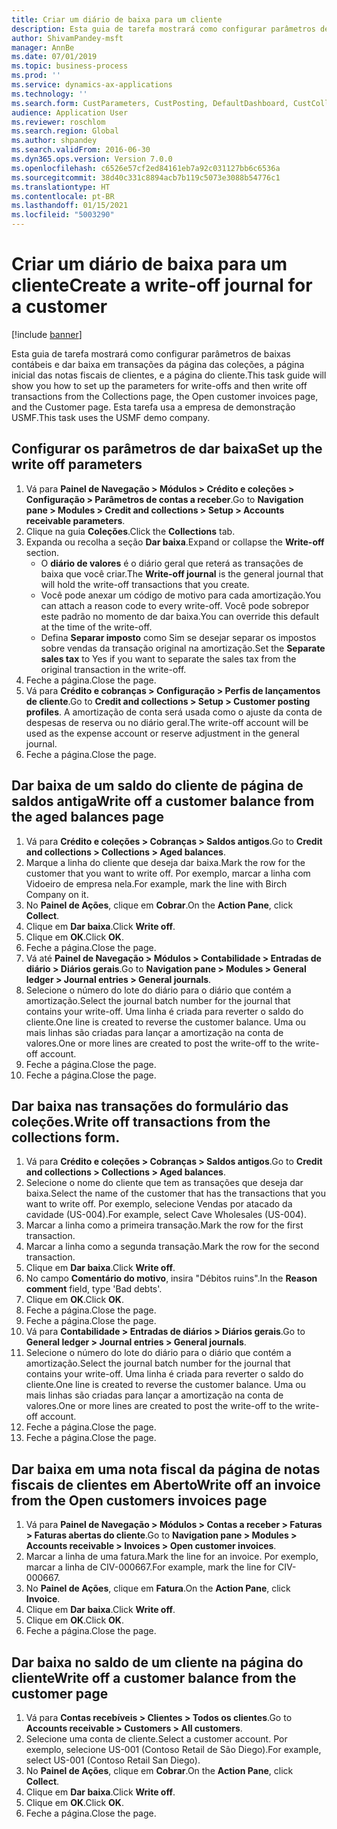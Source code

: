 ```yaml
---
title: Criar um diário de baixa para um cliente
description: Esta guia de tarefa mostrará como configurar parâmetros de baixas contábeis e dar baixa em transações da página das coleções, a página inicial das notas fiscais de clientes, e a página do cliente.
author: ShivamPandey-msft
manager: AnnBe
ms.date: 07/01/2019
ms.topic: business-process
ms.prod: ''
ms.service: dynamics-ax-applications
ms.technology: ''
ms.search.form: CustParameters, CustPosting, DefaultDashboard, CustCollectionsPoolsListPage, CustWriteOff, LedgerJournalTable, LedgerJournalTransDaily, CustCollections, CustOpenInvoicesListPage, CustTable
audience: Application User
ms.reviewer: roschlom
ms.search.region: Global
ms.author: shpandey
ms.search.validFrom: 2016-06-30
ms.dyn365.ops.version: Version 7.0.0
ms.openlocfilehash: c6526e57cf2ed84161eb7a92c031127bb6c6536a
ms.sourcegitcommit: 38d40c331c8894acb7b119c5073e3088b54776c1
ms.translationtype: HT
ms.contentlocale: pt-BR
ms.lasthandoff: 01/15/2021
ms.locfileid: "5003290"
---
```

# <a name="create-a-write-off-journal-for-a-customer"></a><span data-ttu-id="81840-103">Criar um diário de baixa para um cliente</span><span class="sxs-lookup"><span data-stu-id="81840-103">Create a write-off journal for a customer</span></span>

[!include [banner](../../includes/banner.md)]

<span data-ttu-id="81840-104">Esta guia de tarefa mostrará como configurar parâmetros de baixas contábeis e dar baixa em transações da página das coleções, a página inicial das notas fiscais de clientes, e a página do cliente.</span><span class="sxs-lookup"><span data-stu-id="81840-104">This task guide will show you how to set up the parameters for write-offs and then write off transactions from the Collections page, the Open customer invoices page, and the Customer page.</span></span> <span data-ttu-id="81840-105">Esta tarefa usa a empresa de demonstração USMF.</span><span class="sxs-lookup"><span data-stu-id="81840-105">This task uses the USMF demo company.</span></span>


## <a name="set-up-the-write-off-parameters"></a><span data-ttu-id="81840-106">Configurar os parâmetros de dar baixa</span><span class="sxs-lookup"><span data-stu-id="81840-106">Set up the write off parameters</span></span>
1. <span data-ttu-id="81840-107">Vá para **Painel de Navegação > Módulos > Crédito e coleções > Configuração > Parâmetros de contas a receber**.</span><span class="sxs-lookup"><span data-stu-id="81840-107">Go to **Navigation pane > Modules > Credit and collections > Setup > Accounts receivable parameters**.</span></span>
2. <span data-ttu-id="81840-108">Clique na guia **Coleções**.</span><span class="sxs-lookup"><span data-stu-id="81840-108">Click the **Collections** tab.</span></span>
3. <span data-ttu-id="81840-109">Expanda ou recolha a seção **Dar baixa**.</span><span class="sxs-lookup"><span data-stu-id="81840-109">Expand or collapse the **Write-off** section.</span></span>
    - <span data-ttu-id="81840-110">O **diário de valores** é o diário geral que reterá as transações de baixa que você criar.</span><span class="sxs-lookup"><span data-stu-id="81840-110">The **Write-off journal** is the general journal that will hold the write-off transactions that you create.</span></span>  
    - <span data-ttu-id="81840-111">Você pode anexar um código de motivo para cada amortização.</span><span class="sxs-lookup"><span data-stu-id="81840-111">You can attach a reason code to every write-off.</span></span> <span data-ttu-id="81840-112">Você pode sobrepor este padrão no momento de dar baixa.</span><span class="sxs-lookup"><span data-stu-id="81840-112">You can override this default at the time of the write-off.</span></span>  
    - <span data-ttu-id="81840-113">Defina **Separar imposto** como Sim se desejar separar os impostos sobre vendas da transação original na amortização.</span><span class="sxs-lookup"><span data-stu-id="81840-113">Set the **Separate sales tax** to Yes if you want to separate the sales tax from the original transaction in the write-off.</span></span>  
4. <span data-ttu-id="81840-114">Feche a página.</span><span class="sxs-lookup"><span data-stu-id="81840-114">Close the page.</span></span>
5. <span data-ttu-id="81840-115">Vá para **Crédito e cobranças > Configuração > Perfis de lançamentos de cliente**.</span><span class="sxs-lookup"><span data-stu-id="81840-115">Go to **Credit and collections > Setup > Customer posting profiles**.</span></span> <span data-ttu-id="81840-116">A amortização de conta será usada como o ajuste da conta de despesas de reserva ou no diário geral.</span><span class="sxs-lookup"><span data-stu-id="81840-116">The write-off account will be used as the expense account or reserve adjustment in the general journal.</span></span>
6. <span data-ttu-id="81840-117">Feche a página.</span><span class="sxs-lookup"><span data-stu-id="81840-117">Close the page.</span></span>

## <a name="write-off-a-customer-balance-from-the-aged-balances-page"></a><span data-ttu-id="81840-118">Dar baixa de um saldo do cliente de página de saldos antiga</span><span class="sxs-lookup"><span data-stu-id="81840-118">Write off a customer balance from the aged balances page</span></span>
1. <span data-ttu-id="81840-119">Vá para **Crédito e coleções > Cobranças > Saldos antigos**.</span><span class="sxs-lookup"><span data-stu-id="81840-119">Go to **Credit and collections > Collections > Aged balances**.</span></span>
2. <span data-ttu-id="81840-120">Marque a linha do cliente que deseja dar baixa.</span><span class="sxs-lookup"><span data-stu-id="81840-120">Mark the row for the customer that you want to write off.</span></span> <span data-ttu-id="81840-121">Por exemplo, marcar a linha com Vidoeiro de empresa nela.</span><span class="sxs-lookup"><span data-stu-id="81840-121">For example, mark the line with Birch Company on it.</span></span>
3. <span data-ttu-id="81840-122">No **Painel de Ações**, clique em **Cobrar**.</span><span class="sxs-lookup"><span data-stu-id="81840-122">On the **Action Pane**, click **Collect**.</span></span>
4. <span data-ttu-id="81840-123">Clique em **Dar baixa**.</span><span class="sxs-lookup"><span data-stu-id="81840-123">Click **Write off**.</span></span>
5. <span data-ttu-id="81840-124">Clique em **OK**.</span><span class="sxs-lookup"><span data-stu-id="81840-124">Click **OK**.</span></span>
6. <span data-ttu-id="81840-125">Feche a página.</span><span class="sxs-lookup"><span data-stu-id="81840-125">Close the page.</span></span>
7. <span data-ttu-id="81840-126">Vá até **Painel de Navegação > Módulos > Contabilidade > Entradas de diário > Diários gerais**.</span><span class="sxs-lookup"><span data-stu-id="81840-126">Go to **Navigation pane > Modules > General ledger > Journal entries > General journals**.</span></span>
8. <span data-ttu-id="81840-127">Selecione o número do lote do diário para o diário que contém a amortização.</span><span class="sxs-lookup"><span data-stu-id="81840-127">Select the journal batch number for the journal that contains your write-off.</span></span> <span data-ttu-id="81840-128">Uma linha é criada para reverter o saldo do cliente.</span><span class="sxs-lookup"><span data-stu-id="81840-128">One line is created to reverse the customer balance.</span></span> <span data-ttu-id="81840-129">Uma ou mais linhas são criadas para lançar a amortização na conta de valores.</span><span class="sxs-lookup"><span data-stu-id="81840-129">One or more lines are created to post the write-off to the write-off account.</span></span>  
9. <span data-ttu-id="81840-130">Feche a página.</span><span class="sxs-lookup"><span data-stu-id="81840-130">Close the page.</span></span>
10. <span data-ttu-id="81840-131">Feche a página.</span><span class="sxs-lookup"><span data-stu-id="81840-131">Close the page.</span></span>

## <a name="write-off-transactions-from-the-collections-form"></a><span data-ttu-id="81840-132">Dar baixa nas transações do formulário das coleções.</span><span class="sxs-lookup"><span data-stu-id="81840-132">Write off transactions from the collections form.</span></span>
1. <span data-ttu-id="81840-133">Vá para **Crédito e coleções > Cobranças > Saldos antigos**.</span><span class="sxs-lookup"><span data-stu-id="81840-133">Go to **Credit and collections > Collections > Aged balances**.</span></span>
2. <span data-ttu-id="81840-134">Selecione o nome do cliente que tem as transações que deseja dar baixa.</span><span class="sxs-lookup"><span data-stu-id="81840-134">Select the name of the customer that has the transactions that you want to write off.</span></span> <span data-ttu-id="81840-135">Por exemplo, selecione Vendas por atacado da cavidade (US-004).</span><span class="sxs-lookup"><span data-stu-id="81840-135">For example, select Cave Wholesales (US-004).</span></span>
3. <span data-ttu-id="81840-136">Marcar a linha como a primeira transação.</span><span class="sxs-lookup"><span data-stu-id="81840-136">Mark the row for the first transaction.</span></span>
4. <span data-ttu-id="81840-137">Marcar a linha como a segunda transação.</span><span class="sxs-lookup"><span data-stu-id="81840-137">Mark the row for the second transaction.</span></span>
5. <span data-ttu-id="81840-138">Clique em **Dar baixa**.</span><span class="sxs-lookup"><span data-stu-id="81840-138">Click **Write off**.</span></span>
6. <span data-ttu-id="81840-139">No campo **Comentário do motivo**, insira "Débitos ruins".</span><span class="sxs-lookup"><span data-stu-id="81840-139">In the **Reason comment** field, type 'Bad debts'.</span></span>
7. <span data-ttu-id="81840-140">Clique em **OK**.</span><span class="sxs-lookup"><span data-stu-id="81840-140">Click **OK**.</span></span>
8. <span data-ttu-id="81840-141">Feche a página.</span><span class="sxs-lookup"><span data-stu-id="81840-141">Close the page.</span></span>
9. <span data-ttu-id="81840-142">Feche a página.</span><span class="sxs-lookup"><span data-stu-id="81840-142">Close the page.</span></span>
10. <span data-ttu-id="81840-143">Vá para **Contabilidade > Entradas de diários > Diários gerais**.</span><span class="sxs-lookup"><span data-stu-id="81840-143">Go to **General ledger > Journal entries > General journals**.</span></span>
11. <span data-ttu-id="81840-144">Selecione o número do lote do diário para o diário que contém a amortização.</span><span class="sxs-lookup"><span data-stu-id="81840-144">Select the journal batch number for the journal that contains your write-off.</span></span> <span data-ttu-id="81840-145">Uma linha é criada para reverter o saldo do cliente.</span><span class="sxs-lookup"><span data-stu-id="81840-145">One line is created to reverse the customer balance.</span></span> <span data-ttu-id="81840-146">Uma ou mais linhas são criadas para lançar a amortização na conta de valores.</span><span class="sxs-lookup"><span data-stu-id="81840-146">One or more lines are created to post the write-off to the write-off account.</span></span>  
12. <span data-ttu-id="81840-147">Feche a página.</span><span class="sxs-lookup"><span data-stu-id="81840-147">Close the page.</span></span>
13. <span data-ttu-id="81840-148">Feche a página.</span><span class="sxs-lookup"><span data-stu-id="81840-148">Close the page.</span></span>

## <a name="write-off-an-invoice-from-the-open-customers-invoices-page"></a><span data-ttu-id="81840-149">Dar baixa em uma nota fiscal da página de notas fiscais de clientes em Aberto</span><span class="sxs-lookup"><span data-stu-id="81840-149">Write off an invoice from the Open customers invoices page</span></span>
1. <span data-ttu-id="81840-150">Vá para **Painel de Navegação > Módulos > Contas a receber > Faturas > Faturas abertas do cliente**.</span><span class="sxs-lookup"><span data-stu-id="81840-150">Go to **Navigation pane > Modules > Accounts receivable > Invoices > Open customer invoices**.</span></span>
2. <span data-ttu-id="81840-151">Marcar a linha de uma fatura.</span><span class="sxs-lookup"><span data-stu-id="81840-151">Mark the line for an invoice.</span></span> <span data-ttu-id="81840-152">Por exemplo, marcar a linha de CIV-000667.</span><span class="sxs-lookup"><span data-stu-id="81840-152">For example, mark the line for CIV-000667.</span></span>
3. <span data-ttu-id="81840-153">No **Painel de Ações**, clique em **Fatura**.</span><span class="sxs-lookup"><span data-stu-id="81840-153">On the **Action Pane**, click **Invoice**.</span></span>
4. <span data-ttu-id="81840-154">Clique em **Dar baixa**.</span><span class="sxs-lookup"><span data-stu-id="81840-154">Click **Write off**.</span></span>
5. <span data-ttu-id="81840-155">Clique em **OK**.</span><span class="sxs-lookup"><span data-stu-id="81840-155">Click **OK**.</span></span>
6. <span data-ttu-id="81840-156">Feche a página.</span><span class="sxs-lookup"><span data-stu-id="81840-156">Close the page.</span></span>

## <a name="write-off-a-customer-balance-from-the-customer-page"></a><span data-ttu-id="81840-157">Dar baixa no saldo de um cliente na página do cliente</span><span class="sxs-lookup"><span data-stu-id="81840-157">Write off a customer balance from the customer page</span></span>
1. <span data-ttu-id="81840-158">Vá para **Contas recebíveis > Clientes > Todos os clientes**.</span><span class="sxs-lookup"><span data-stu-id="81840-158">Go to **Accounts receivable > Customers > All customers**.</span></span>
2. <span data-ttu-id="81840-159">Selecione uma conta de cliente.</span><span class="sxs-lookup"><span data-stu-id="81840-159">Select a customer account.</span></span> <span data-ttu-id="81840-160">Por exemplo, selecione US-001 (Contoso Retail de São Diego).</span><span class="sxs-lookup"><span data-stu-id="81840-160">For example, select US-001 (Contoso Retail San Diego).</span></span>
3. <span data-ttu-id="81840-161">No **Painel de Ações**, clique em **Cobrar**.</span><span class="sxs-lookup"><span data-stu-id="81840-161">On the **Action Pane**, click **Collect**.</span></span>
4. <span data-ttu-id="81840-162">Clique em **Dar baixa**.</span><span class="sxs-lookup"><span data-stu-id="81840-162">Click **Write off**.</span></span>
5. <span data-ttu-id="81840-163">Clique em **OK**.</span><span class="sxs-lookup"><span data-stu-id="81840-163">Click **OK**.</span></span>
6. <span data-ttu-id="81840-164">Feche a página.</span><span class="sxs-lookup"><span data-stu-id="81840-164">Close the page.</span></span>

